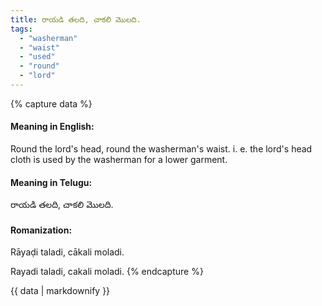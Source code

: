 ```yaml
---
title: రాయడి తలది, చాకలి మొలది.
tags:
  - "washerman"
  - "waist"
  - "used"
  - "round"
  - "lord"
---
```


{% capture data %}
#### Meaning in English:
Round the lord's head, round the washerman's waist.
i. e. the lord's head cloth is used by the washerman for a lower garment.

#### Meaning in Telugu:
రాయడి తలది, చాకలి మొలది.

#### Romanization:
Rāyaḍi taladi, cākali moladi.

Rayadi taladi, cakali moladi.
{% endcapture %}

{{ data | markdownify }}

